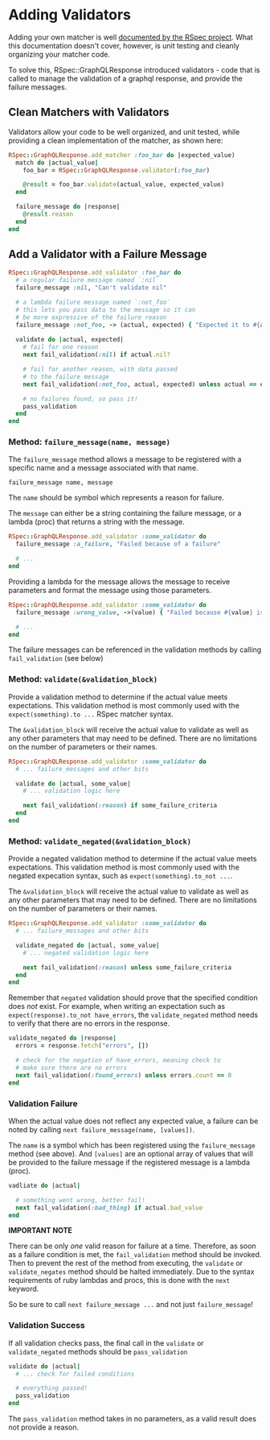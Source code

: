 # Adding Validators

Adding your own matcher is well [documented by the RSpec project](https://relishapp.com/rspec/rspec-expectations/v/3-10/docs/custom-matchers/define-a-custom-matcher).
What this documentation doesn't cover, however, is unit testing and cleanly
organizing your matcher code. 

To solve this, RSpec::GraphQLResponse introduced validators - code that is
called to manage the validation of a graphql response, and provide the failure
messages. 


## Clean Matchers with Validators

Validators allow your code to be well organized, and unit tested,
while providing a clean implementation of the matcher, as shown here:

```ruby
RSpec::GraphQLResponse.add_matcher :foo_bar do |expected_value)
  match do |actual_value|
    foo_bar = RSpec::GraphQLResponse.validator(:foo_bar)

    @result = foo_bar.validate(actual_value, expected_value)
  end

  failure_message do |response|
    @result.reason
  end
end
```

## Add a Validator with a Failure Message

```ruby
RSpec::GraphQLResponse.add_validator :foo_bar do
  # a regular failure message named `:nil`
  failure_message :nil, "Can't validate nil"

  # a lambda failure message named `:not_foo`
  # this lets you pass data to the message so it can
  # be more expressive of the failure reason
  failure_message :not_foo, -> (actual, expected) { "Expected it to #{actual}, but it did not. found #{expected}" }
  
  validate do |actual, expected|
    # fail for one reason
    next fail_validation(:nil) if actual.nil?

    # fail for another reason, with data passed
    # to the failure message
    next fail_validation(:not_foo, actual, expected) unless actual == expected

    # no failures found, so pass it!
    pass_validation
  end
end
```

### Method: `failure_message(name, message)`

The `failure_message` method allows a message to be registered with a specific name and a message associated with that name. 

`failure_message name, message`

The `name` should be symbol which represents a reason for failure.

The `message` can either be a string containing the failure message, or a lambda (proc) that returns a string with the message.

```ruby
RSpec::GraphQLResponse.add_validator :some_validator do
  failure_message :a_failure, "Failed because of a failure"

  # ...
end
```

Providing a lambda for the message allows the message to receive parameters and format the message using those parameters.

```ruby
RSpec::GraphQLResponse.add_validator :some_validator do
  failure_message :wrong_value, ->(value) { "Failed because #{value} is not 'foo'" }

  # ...
end
```

The failure messages can be referenced in the validation methods by calling `fail_validation` (see below)

### Method: `validate(&validation_block)`

Provide a validation method to determine if the actual value meets expectations. This validation method is most commonly
used with the `expect(something).to ...` RSpec matcher syntax.

The `&validation_block` will receive the actual value to validate as well as any other parameters that may need to be defined.
There are no limitations on the number of parameters or their names.

```ruby
RSpec::GraphQLResponse.add_validator :some_validator do
  # ... failure_messages and other bits

  validate do |actual, some_value|
    # ... validation logic here

    next fail_validation(:reason) if some_failure_criteria
  end
end
```

### Method: `validate_negated(&validation_block)`

Provide a negated validation method to determine if the actual value meets expectations. This validation method is
most commonly used with the negated expecation syntax, such as `expect(something).to_not ...`.

The `&validation_block` will receive the actual value to validate as well as any other parameters that may need to be defined.
There are no limitations on the number of parameters or their names.

```ruby
RSpec::GraphQLResponse.add_validator :some_validator do
  # ... failure_messages and other bits

  validate_negated do |actual, some_value|
    # ... negated validation logic here

    next fail_validation(:reason) unless some_failure_criteria
  end
end
```

Remember that `negated` validation should prove that the specified condition does _not_ exist. For example, when writing
an expectation such as `expect(response).to_not have_errors`, the `validate_negated` method needs to verify that there are
no errors in the response.

```ruby
validate_negated do |response|
  errors = response.fetch("errors", [])

  # check for the negation of have_errors, meaning check to 
  # make sure there are no errors
  next fail_validation(:found_errors) unless errors.count == 0
end
```

### Validation Failure

When the actual value does not reflect any expected value, a failure can be noted by calling `next failure_message(name, [values])`.

The `name` is a symbol which has been registered using the `failure_message` method (see above). And `[values]` are an optional
array of values that will be provided to the failure message if the registered message is a lambda (proc).

```ruby
vadliate do |actual|

  # something went wrong, better fail!
  next fail_validation(:bad_thing) if actual.bad_value
end
```

**IMPORTANT NOTE**

There can be only _one_ valid reason for failure at a time. Therefore, as soon as a failure condition is met, the `fail_validation`
method should be invoked. Then to prevent the rest of the method from executing, the `validate` or `validate_negates` method should
be halted immediately. Due to the syntax requirements of ruby lambdas and procs, this is done with the `next` keyword.

So be sure to call `next failure_message ...` and not just `failure_message`!

### Validation Success

If all validation checks pass, the final call in the `validate` or `validate_negated` methods should be `pass_validation`

```ruby
validate do |actual|
  # ... check for failed conditions

  # everything passed!
  pass_validation
end
```

The `pass_validation` method takes in no parameters, as a valid result does not provide a reason.
